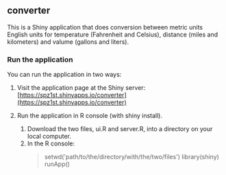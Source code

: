 ## converter
This is a Shiny application that does conversion between metric units
English units for temperature (Fahrenheit and Celsius), distance (miles and
kilometers) and valume (gallons and liters).

### Run the application

You can run the application in two ways:

  1. Visit the application page at the Shiny server:
  [https://spz1st.shinyapps.io/converter](https://spz1st.shinyapps.io/converter)

  2. Run the application in R console (with shiny install).
     1. Download the two files, ui.R and server.R,
        into a directory on your local computer.
     2. In the R console:
        > setwd('path/to/the/directory/with/the/two/files')
        > library(shiny)
        > runApp()
